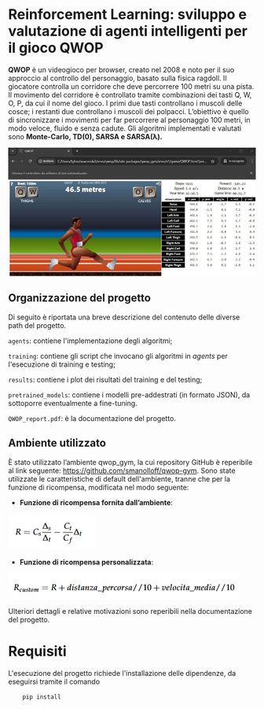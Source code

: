 # Reinforcement Learning: sviluppo e valutazione di agenti intelligenti per il gioco QWOP

**QWOP** è un videogioco per browser, creato nel 2008 e noto per il suo approccio
al controllo del personaggio, basato sulla fisica ragdoll. Il giocatore controlla un corridore che deve percorrere 100
metri su una pista. Il movimento del corridore è controllato tramite combinazioni dei
tasti Q, W, O, P, da cui il nome del gioco. I primi due tasti controllano i muscoli delle
cosce; i restanti due controllano i muscoli dei polpacci. L’obiettivo è quello di sincronizzare i movimenti per far percorrere al personaggio 100 metri, in modo veloce, fluido e senza cadute. Gli algoritmi implementati e valutati sono 
**Monte-Carlo, TD(0), SARSA e SARSA(λ).**

![QWOP in esecuzione](imgs/screen_browser.png)


## Organizzazione del progetto
Di seguito è riportata una breve descrizione del contenuto delle diverse path del progetto.
 
`agents`: contiene l'implementazione degli algoritmi;

`training`: contiene gli script che invocano gli algoritmi in _agents_ per l'esecuzione di training e testing;

`results`: contiene i plot dei risultati del training e del testing;

`pretrained_models`: contiene i modelli pre-addestrati (in formato JSON), da sottoporre eventualmente a fine-tuning.

`QWOP_report.pdf`: è la documentazione del progetto.



## Ambiente utilizzato
È stato utilizzato l’ambiente qwop_gym, la cui repository GitHub è reperibile al link seguente: 
https://github.com/smanolloff/qwop-gym. Sono state utilizzate le caratteristiche di default dell'ambiente,
tranne che per la funzione di ricompensa, modificata nel modo seguente:

- **Funzione di ricompensa fornita dall’ambiente**:

![Funzione di ricompensa fornita dall’ambiente](imgs/reward.png)

- **Funzione di ricompensa personalizzata**:

![Funzione di ricompensa personalizzata](imgs/custom_reward.png)

Ulteriori dettagli e relative motivazioni sono reperibili nella documentazione del progetto.



# Requisiti
L'esecuzione del progetto richiede l'installazione delle dipendenze, da eseguirsi tramite il comando
```
    pip install
```